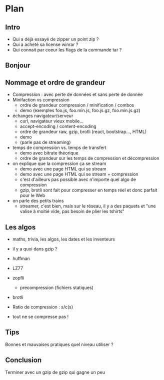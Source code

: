 # Plan

## Intro

* Qui a déjà essayé de zipper un point zip ?
* Qui a acheté sa license winrar ?
* Qui connait par coeur les flags de la commande tar ?

## Bonjour



## Nommage et ordre de grandeur

* Compression : avec perte de données et sans perte de donnée
* Minifaction vs compression
  * ordre de grandeur compression / minification / combos
  * demo (exemples foo.js, foo.min.js, foo.js.gz, foo.min.js.gz)
* échanges navigateur/serveur
  * curl, navigateur vieux mobile...
  * accept-encoding / content-encoding
  * ordre de grandeur raw, gzip, brotli (react, bootstrap..., HTML)
  * demo
  * (parle pas de streaming)
* temps de compression vs. temps de transfert
  * demo avec bitrate théorique
  * ordre de grandeur sur les temps de compression et décompression
* on explique que la compression ça se stream
  * demo avec une page HTML qui se stream
  * demo avec une page HTML qui se stream + compression
  * c'est d'ailleurs pas possible avec n'importe quel algo de compression
  * gzip, brotli sont fait pour compresser en temps réel et donc parfait pour le Web
* on parle des petits trains
  * streamer, c'est bien, mais sur le réseau, il y a des paquets et "une valise à moitié vide, pas besoin de plier les tshirts" 

## Les algos

* maths, trivia, les algos, les dates et les inventeurs
* il y a quoi dans gzip ?
* huffman
* LZ77
* zopfli
  * precompression (fichiers statiques)
* brotli

* Ratio de compression : s/c(s)
* tout ne se compresse pas !

## Tips

Bonnes et mauvaises pratiques
quel niveau utiliser ?

## Conclusion

Terminer avec un gzip de gzip qui gagne un peu

